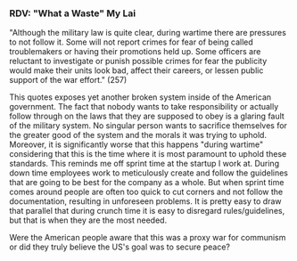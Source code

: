 ### RDV: "What a Waste" My Lai

"Although the military law is quite clear, during wartime there are pressures to not follow it. Some will not report crimes for fear of being called troublemakers or having their promotions held up. Some officers are reluctant to investigate or punish possible crimes for fear the publicity would make their units look bad, affect their careers, or lessen public support of the war effort." (257)



This quotes exposes yet another broken system inside of the American government. The fact that nobody wants to take responsibility or actually follow through on the laws that they are supposed to obey is a glaring fault of the military system. No singular person wants to sacrifice themselves for the greater good of the system and the morals it was trying to uphold. Moreover, it is significantly worse that this happens "during wartime" considering that this is the time where it is most paramount to uphold these standards. This reminds me off sprint time at the startup I work at. During down time employees work to meticulously create and follow the guidelines that are going to be best for the company as a whole. But when sprint time comes around people are often too quick to cut corners and not follow the documentation, resulting in unforeseen problems. It is pretty easy to draw that parallel that during crunch time it is easy to disregard rules/guidelines, but that is when they are the most needed.



Were the American people aware that this was a proxy war for communism or did they truly believe the US's goal was to secure peace? 